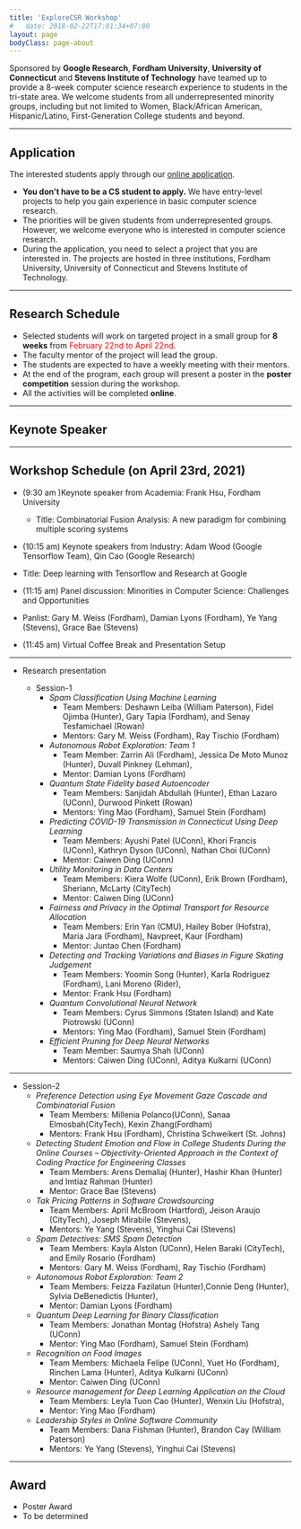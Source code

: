 ```yaml
---
title: 'ExploreCSR Workshop'
#   date: 2018-02-22T17:01:34+07:00
layout: page
bodyClass: page-about
---
```


Sponsored by **Google Research**, **Fordham University**,
**University of Connecticut** and **Stevens Institute of Technology**
have teamed up to provide a 8-week computer science research
experience to students in the tri-state area. We welcome
students from all underrepresented minority groups, including but not limited to Women, Black/African American, Hispanic/Latino, First-Generation College students and beyond.

----

## Application

The interested students apply through our [online application](https://docs.google.com/forms/d/e/1FAIpQLScivxcgj9GIloL09E1TAh5GoQ6RXgr2MLOMojjSphcBZMHnHQ/viewform?usp=sf_link).

 - **You don't have to be a CS student to apply.** We have entry-level projects to help you gain experience in basic computer science research.    
 - The priorities will be given students from underrepresented groups. However, we welcome everyone who is interested in computer science research.
 - During the application, you need to select a project that you are interested in. The projects are hosted in three institutions, Fordham University,
 University of Connecticut and Stevens Institute of Technology.

----

## Research Schedule

- Selected students will work on targeted project in a small group for **8 weeks** from
<span style="color:red">February 22nd to April 22nd</span>.
- The faculty mentor of the project will lead the group.
- The students are expected to have a weekly meeting with their mentors.
- At the end of the program, each group will present a poster in the **poster competition** session during the workshop.
- All the activities will be completed **online**.

----

## Keynote Speaker



----

## Workshop Schedule (on April 23rd, 2021)

- (9:30 am )Keynote speaker from Academia: Frank Hsu, Fordham University
  - Title: Combinatorial Fusion Analysis: A new paradigm for
combining multiple scoring systems

- (10:15 am) Keynote speakers from Industry: Adam Wood (Google Tensorflow Team), Qin Cao (Google Research)
- Title: Deep learning with Tensorflow and Research at Google

- (11:15 am) Panel discussion: Minorities in Computer Science: Challenges and Opportunities
 - Panlist: Gary M. Weiss (Fordham), Damian Lyons (Fordham), Ye Yang (Stevens), Grace Bae (Stevens)

 - (11:45 am) Virtual Coffee Break and Presentation Setup

---

- Research presentation

  - Session-1
    - *Spam Classification Using Machine Learning*
      - Team Members: Deshawn Leiba (William Paterson), Fidel Ojimba (Hunter), Gary
Tapia (Fordham), and Senay Tesfamichael (Rowan)
      - Mentors: Gary M. Weiss (Fordham), Ray Tischio (Fordham)
    - *Autonomous Robot Exploration: Team 1*
      - Team Member: Zarrin Ali (Fordham), Jessica De Moto Munoz (Hunter), Duvall Pinkney (Lehman),
      - Mentor: Damian Lyons (Fordham)
    - *Quantum State Fidelity based Autoencoder*
      - Team Members: Sanjidah Abdullah (Hunter), Ethan Lazaro (UConn), Durwood Pinkett (Rowan)
      - Mentors: Ying Mao (Fordham), Samuel Stein (Fordham)
    - *Predicting COVID-19 Transmission in Connecticut Using Deep Learning*
      - Team Members: Ayushi Patel (UConn), Khori Francis (UConn), Kathryn Dyson (UConn), Nathan Choi (UConn)
      - Mentor: Caiwen Ding (UConn)
    - *Utility Monitoring in Data Centers*
      - Team Members: Kiera Wolfe (UConn), Erik Brown (Fordham), Sheriann, McLarty (CityTech)
      - Mentor: Caiwen Ding (UConn)
    - *Fairness and Privacy in the Optimal Transport for Resource Allocation*
      - Team Members: Erin Yan (CMU), Hailey Bober (Hofstra), Maria Jara (Fordham), Navpreet, Kaur (Fordham)
      - Mentor: Juntao Chen (Fordham)
    - *Detecting and Tracking Variations and Biases in Figure Skating Judgement*
      - Team Members: Yoomin Song (Hunter), Karla Rodriguez (Fordham), Lani Moreno (Rider),
      - Mentor: Frank Hsu (Fordham)
    - *Quantum Convolutional Neural Network*
      - Team Members: Cyrus Simmons (Staten Island) and Kate Piotrowski (UConn)
      - Mentors: Ying Mao (Fordham), Samuel Stein (Fordham)
    - *Efficient Pruning for Deep Neural Networks*
      - Team Member: Saumya Shah (UConn)
      - Mentors: Caiwen Ding (UConn), Aditya Kulkarni (UConn)
---
  - Session-2
    - *Preference Detection using Eye Movement Gaze Cascade and Combinatorial Fusion*
      - Team Members: Millenia Polanco(UConn), Sanaa Elmosbah(CityTech), Kexin Zhang(Fordham)
      - Mentors: Frank Hsu (Fordham), Christina Schweikert (St. Johns)
    - *Detecting Student Emotion and Flow in College Students During the Online Courses – Objectivity-Oriented Approach in the Context of Coding Practice for Engineering Classes*
      - Team Members: Arens Demaliaj (Hunter), Hashir Khan (Hunter) and Imtiaz Rahman (Hunter)
      - Mentor: Grace Bae (Stevens)
    - *Tak Pricing Patterns in Software Crowdsourcing*
      - Team Members: April McBroom (Hartford), Jeison Araujo (CityTech), Joseph Mirabile (Stevens),
      - Mentors: Ye Yang (Stevens), Yinghui Cai (Stevens)
    - *Spam Detectives: SMS Spam Detection*
      - Team Members: Kayla Alston (UConn), Helen Baraki (CityTech), and Emily Rosario (Fordham)
      - Mentors: Gary M. Weiss (Fordham), Ray Tischio (Fordham)
    - *Autonomous Robot Exploration: Team 2*
      - Team Members: Feizza Fazilatun (Hunter),Connie Deng (Hunter), Sylvia DeBenedictis (Hunter),
      - Mentor: Damian Lyons (Fordham)
    - *Quantum Deep Learning for Binary Classification*
      - Team Members: Jonathan Montag (Hofstra) Ashely Tang (UConn)
      - Mentor: Ying Mao (Fordham), Samuel Stein (Fordham)
    - *Recognition on Food Images*
      - Team Members: Michaela Felipe (UConn), Yuet Ho (Fordham), Rinchen Lama (Hunter), Aditya Kulkarni (UConn)
      - Mentor: Caiwen Ding (UConn)
    - *Resource management for Deep Learning Application on the Cloud*
      - Team Members: Leyla Tuon Cao (Hunter), Wenxin Liu (Hofstra),
      - Mentor: Ying Mao (Fordham)
    - *Leadership Styles in Online Software Community*
      - Team Members: Dana Fishman (Hunter), Brandon Cay (William Paterson)
      - Mentors: Ye Yang (Stevens), Yinghui Cai (Stevens)
----

## Award

- Poster Award
- To be determined
